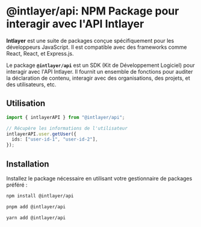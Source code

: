 # @intlayer/api: NPM Package pour interagir avec l'API Intlayer

**Intlayer** est une suite de packages conçue spécifiquement pour les développeurs JavaScript. Il est compatible avec des frameworks comme React, React, et Express.js.

Le package **`@intlayer/api`** est un SDK (Kit de Développement Logiciel) pour interagir avec l'API Intlayer. Il fournit un ensemble de fonctions pour auditer la déclaration de contenu, interagir avec des organisations, des projets, et des utilisateurs, etc.

## Utilisation

```ts
import { intlayerAPI } from "@intlayer/api";

// Récupère les informations de l'utilisateur
intlayerAPI.user.getUser({
  ids: ["user-id-1", "user-id-2"],
});
```

## Installation

Installez le package nécessaire en utilisant votre gestionnaire de packages préféré :

```bash packageManager="npm"
npm install @intlayer/api
```

```bash packageManager="pnpm"
pnpm add @intlayer/api
```

```bash packageManager="yarn"
yarn add @intlayer/api
```
